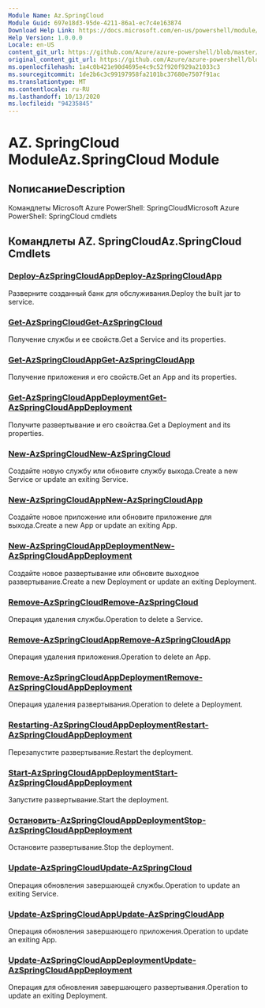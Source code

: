 ```yaml
---
Module Name: Az.SpringCloud
Module Guid: 697e18d3-95de-4211-86a1-ec7c4e163874
Download Help Link: https://docs.microsoft.com/en-us/powershell/module/az.springcloud
Help Version: 1.0.0.0
Locale: en-US
content_git_url: https://github.com/Azure/azure-powershell/blob/master/src/SpringCloud/help/Az.SpringCloud.md
original_content_git_url: https://github.com/Azure/azure-powershell/blob/master/src/SpringCloud/help/Az.SpringCloud.md
ms.openlocfilehash: 1a4c0b421e90d4695e4c9c52f920f929a21033c3
ms.sourcegitcommit: 1de2b6c3c99197958fa2101bc37680e7507f91ac
ms.translationtype: MT
ms.contentlocale: ru-RU
ms.lasthandoff: 10/13/2020
ms.locfileid: "94235845"
---
```

# <span data-ttu-id="4c702-101">AZ. SpringCloud Module</span><span class="sxs-lookup"><span data-stu-id="4c702-101">Az.SpringCloud Module</span></span>
## <span data-ttu-id="4c702-102">Nописание</span><span class="sxs-lookup"><span data-stu-id="4c702-102">Description</span></span>
<span data-ttu-id="4c702-103">Командлеты Microsoft Azure PowerShell: SpringCloud</span><span class="sxs-lookup"><span data-stu-id="4c702-103">Microsoft Azure PowerShell: SpringCloud cmdlets</span></span>

## <span data-ttu-id="4c702-104">Командлеты AZ. SpringCloud</span><span class="sxs-lookup"><span data-stu-id="4c702-104">Az.SpringCloud Cmdlets</span></span>
### [<span data-ttu-id="4c702-105">Deploy-AzSpringCloudApp</span><span class="sxs-lookup"><span data-stu-id="4c702-105">Deploy-AzSpringCloudApp</span></span>](Deploy-AzSpringCloudApp.md)
<span data-ttu-id="4c702-106">Разверните созданный банк для обслуживания.</span><span class="sxs-lookup"><span data-stu-id="4c702-106">Deploy the built jar to service.</span></span>

### [<span data-ttu-id="4c702-107">Get-AzSpringCloud</span><span class="sxs-lookup"><span data-stu-id="4c702-107">Get-AzSpringCloud</span></span>](Get-AzSpringCloud.md)
<span data-ttu-id="4c702-108">Получение службы и ее свойств.</span><span class="sxs-lookup"><span data-stu-id="4c702-108">Get a Service and its properties.</span></span>

### [<span data-ttu-id="4c702-109">Get-AzSpringCloudApp</span><span class="sxs-lookup"><span data-stu-id="4c702-109">Get-AzSpringCloudApp</span></span>](Get-AzSpringCloudApp.md)
<span data-ttu-id="4c702-110">Получение приложения и его свойств.</span><span class="sxs-lookup"><span data-stu-id="4c702-110">Get an App and its properties.</span></span>

### [<span data-ttu-id="4c702-111">Get-AzSpringCloudAppDeployment</span><span class="sxs-lookup"><span data-stu-id="4c702-111">Get-AzSpringCloudAppDeployment</span></span>](Get-AzSpringCloudAppDeployment.md)
<span data-ttu-id="4c702-112">Получите развертывание и его свойства.</span><span class="sxs-lookup"><span data-stu-id="4c702-112">Get a Deployment and its properties.</span></span>

### [<span data-ttu-id="4c702-113">New-AzSpringCloud</span><span class="sxs-lookup"><span data-stu-id="4c702-113">New-AzSpringCloud</span></span>](New-AzSpringCloud.md)
<span data-ttu-id="4c702-114">Создайте новую службу или обновите службу выхода.</span><span class="sxs-lookup"><span data-stu-id="4c702-114">Create a new Service or update an exiting Service.</span></span>

### [<span data-ttu-id="4c702-115">New-AzSpringCloudApp</span><span class="sxs-lookup"><span data-stu-id="4c702-115">New-AzSpringCloudApp</span></span>](New-AzSpringCloudApp.md)
<span data-ttu-id="4c702-116">Создайте новое приложение или обновите приложение для выхода.</span><span class="sxs-lookup"><span data-stu-id="4c702-116">Create a new App or update an exiting App.</span></span>

### [<span data-ttu-id="4c702-117">New-AzSpringCloudAppDeployment</span><span class="sxs-lookup"><span data-stu-id="4c702-117">New-AzSpringCloudAppDeployment</span></span>](New-AzSpringCloudAppDeployment.md)
<span data-ttu-id="4c702-118">Создайте новое развертывание или обновите выходное развертывание.</span><span class="sxs-lookup"><span data-stu-id="4c702-118">Create a new Deployment or update an exiting Deployment.</span></span>

### [<span data-ttu-id="4c702-119">Remove-AzSpringCloud</span><span class="sxs-lookup"><span data-stu-id="4c702-119">Remove-AzSpringCloud</span></span>](Remove-AzSpringCloud.md)
<span data-ttu-id="4c702-120">Операция удаления службы.</span><span class="sxs-lookup"><span data-stu-id="4c702-120">Operation to delete a Service.</span></span>

### [<span data-ttu-id="4c702-121">Remove-AzSpringCloudApp</span><span class="sxs-lookup"><span data-stu-id="4c702-121">Remove-AzSpringCloudApp</span></span>](Remove-AzSpringCloudApp.md)
<span data-ttu-id="4c702-122">Операция удаления приложения.</span><span class="sxs-lookup"><span data-stu-id="4c702-122">Operation to delete an App.</span></span>

### [<span data-ttu-id="4c702-123">Remove-AzSpringCloudAppDeployment</span><span class="sxs-lookup"><span data-stu-id="4c702-123">Remove-AzSpringCloudAppDeployment</span></span>](Remove-AzSpringCloudAppDeployment.md)
<span data-ttu-id="4c702-124">Операция удаления развертывания.</span><span class="sxs-lookup"><span data-stu-id="4c702-124">Operation to delete a Deployment.</span></span>

### [<span data-ttu-id="4c702-125">Restarting-AzSpringCloudAppDeployment</span><span class="sxs-lookup"><span data-stu-id="4c702-125">Restart-AzSpringCloudAppDeployment</span></span>](Restart-AzSpringCloudAppDeployment.md)
<span data-ttu-id="4c702-126">Перезапустите развертывание.</span><span class="sxs-lookup"><span data-stu-id="4c702-126">Restart the deployment.</span></span>

### [<span data-ttu-id="4c702-127">Start-AzSpringCloudAppDeployment</span><span class="sxs-lookup"><span data-stu-id="4c702-127">Start-AzSpringCloudAppDeployment</span></span>](Start-AzSpringCloudAppDeployment.md)
<span data-ttu-id="4c702-128">Запустите развертывание.</span><span class="sxs-lookup"><span data-stu-id="4c702-128">Start the deployment.</span></span>

### [<span data-ttu-id="4c702-129">Остановить-AzSpringCloudAppDeployment</span><span class="sxs-lookup"><span data-stu-id="4c702-129">Stop-AzSpringCloudAppDeployment</span></span>](Stop-AzSpringCloudAppDeployment.md)
<span data-ttu-id="4c702-130">Остановите развертывание.</span><span class="sxs-lookup"><span data-stu-id="4c702-130">Stop the deployment.</span></span>

### [<span data-ttu-id="4c702-131">Update-AzSpringCloud</span><span class="sxs-lookup"><span data-stu-id="4c702-131">Update-AzSpringCloud</span></span>](Update-AzSpringCloud.md)
<span data-ttu-id="4c702-132">Операция обновления завершающей службы.</span><span class="sxs-lookup"><span data-stu-id="4c702-132">Operation to update an exiting Service.</span></span>

### [<span data-ttu-id="4c702-133">Update-AzSpringCloudApp</span><span class="sxs-lookup"><span data-stu-id="4c702-133">Update-AzSpringCloudApp</span></span>](Update-AzSpringCloudApp.md)
<span data-ttu-id="4c702-134">Операция обновления завершающего приложения.</span><span class="sxs-lookup"><span data-stu-id="4c702-134">Operation to update an exiting App.</span></span>

### [<span data-ttu-id="4c702-135">Update-AzSpringCloudAppDeployment</span><span class="sxs-lookup"><span data-stu-id="4c702-135">Update-AzSpringCloudAppDeployment</span></span>](Update-AzSpringCloudAppDeployment.md)
<span data-ttu-id="4c702-136">Операция для обновления завершающего развертывания.</span><span class="sxs-lookup"><span data-stu-id="4c702-136">Operation to update an exiting Deployment.</span></span>

